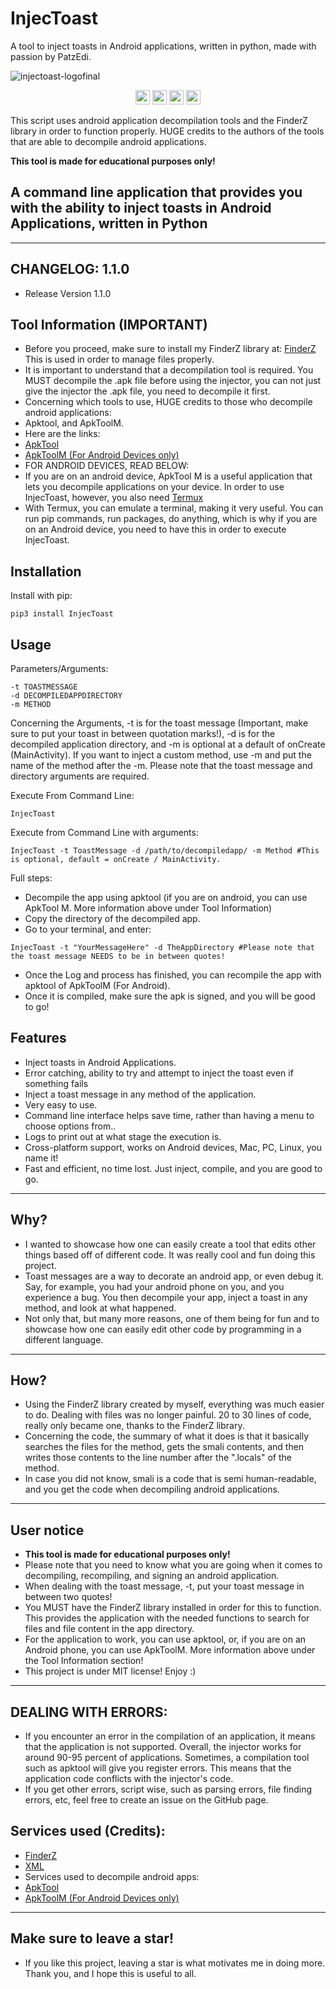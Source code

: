# InjecToast
A tool to inject toasts in Android applications, written in python, made with passion by PatzEdi.

![injectoast-logofinal](https://user-images.githubusercontent.com/116693779/219882646-4178fc5e-585f-4196-8076-093af1694a3b.png)

<p align="center">
	<img src="https://img.shields.io/badge/Creator-PatzEdi-brightgreen"
		height="23">
	<img src="https://img.shields.io/badge/Version-Latest-brightgreen"
		height="23">
	<img src="https://img.shields.io/badge/Name-InjecToast-brightgreen"
		height="23">
	<img src="https://img.shields.io/badge/License-MIT-brightgreen"
		height="23">
</p>

This script uses android application decompilation tools and the FinderZ library in order to function properly. 
HUGE credits to the authors of the tools that are able to decompile android applications.

**This tool is made for educational purposes only!**
## **A command line application that provides you with the ability to inject toasts in Android Applications, written in Python** 
____________________________________________________________________________
## **CHANGELOG: 1.1.0**
- Release Version 1.1.0

## **Tool Information (IMPORTANT)**
- Before you proceed, make sure to install my FinderZ library at: [FinderZ](https://pypi.org/project/FinderZ/) This is used in order to manage files properly.
- It is important to understand that a decompilation tool is required. You MUST decompile the .apk file before using the injector, you can not just give the injector the .apk file, you need to decompile it first.
- Concerning which tools to use, HUGE credits to those who decompile android applications:
- Apktool, and ApkToolM.
- Here are the links:
- [ApkTool](https://ibotpeaches.github.io/Apktool/)
- [ApkToolM (For Android Devices only)](https://maximoff.su/apktool/?lang=en)
- FOR ANDROID DEVICES, READ BELOW:
- If you are on an android device, ApkTool M is a useful application that lets you decompile applications on your device. In order to use InjecToast, however, you also need [Termux](https://termux.dev/en/)
- With Termux, you can emulate a terminal, making it very useful. You can run pip commands, run packages, do anything, which is why if you are on an Android device, you need to have this in order to execute InjecToast.

## **Installation**
Install with pip:
```
pip3 install InjecToast
```

## **Usage**
Parameters/Arguments: 
```
-t TOASTMESSAGE
-d DECOMPILEDAPPDIRECTORY
-m METHOD
```
Concerning the Arguments, -t is for the toast message (Important, make sure to put your toast in between quotation marks!), -d is for the decompiled application directory, and -m is optional at a default of onCreate (MainActivity). If you want to inject a custom method, use -m and put the name of the method after the -m. Please note that the toast message and directory arguments are required. 

Execute From Command Line:
```
InjecToast
```
Execute from Command Line with arguments:
```
InjecToast -t ToastMessage -d /path/to/decompiledapp/ -m Method #This is optional, default = onCreate / MainActivity.
```
Full steps:

- Decompile the app using apktool (if you are on android, you can use ApkTool M. More information above under Tool Information)
- Copy the directory of the decompiled app.
- Go to your terminal, and enter:

```
InjecToast -t "YourMessageHere" -d TheAppDirectory #Please note that the toast message NEEDS to be in between quotes!
```

- Once the Log and process has finished, you can recompile the app with apktool of ApkToolM (For Android).
- Once it is compiled, make sure the apk is signed, and you will be good to go!

## **Features**
- Inject toasts in Android Applications.
- Error catching, ability to try and attempt to inject the toast even if something fails
- Inject a toast message in any method of the application.
- Very easy to use.
- Command line interface helps save time, rather than having a menu to choose options from..
- Logs to print out at what stage the execution is.
- Cross-platform support, works on Android devices, Mac, PC, Linux, you name it!
- Fast and efficient, no time lost. Just inject, compile, and you are good to go.
____________________________________________________________________________
## **Why?**
- I wanted to showcase how one can easily create a tool that edits other things based off of different code. It was really cool and fun doing this project. 
- Toast messages are a way to decorate an android app, or even debug it. Say, for example, you had your android phone on you, and you experience a bug. You then decompile your app, inject a toast in any method, and look at what happened. 
- Not only that, but many more reasons, one of them being for fun and to showcase how one can easily edit other code by programming in a different language. 
____________________________________________________________________________
## **How?**
- Using the FinderZ library created by myself, everything was much easier to do. Dealing with files was no longer painful. 20 to 30 lines of code, really only became one, thanks to the FinderZ library.
- Concerning the code, the summary of what it does is that it basically searches the files for the method, gets the smali contents, and then writes those contents to the line number after the ".locals" of the method.
- In case you did not know, smali is a code that is semi human-readable, and you get the code when decompiling android applications.
____________________________________________________________________________
## **User notice**
- **This tool is made for educational purposes only!**
- Please note that you need to know what you are going when it comes to decompiling, recompiling, and signing an android application.
- When dealing with the toast message, -t, put your toast message in between two quotes!
- You MUST have the FinderZ library installed in order for this to function. This provides the application with the needed functions to search for files and file content in the app directory.
- For the application to work, you can use apktool, or, if you are on an Android phone, you can use ApkToolM. More information above under the Tool Information section!
- This project is under MIT license! Enjoy :)
____________________________________________________________________________
## **DEALING WITH ERRORS:**
- If you encounter an error in the compilation of an application, it means that the application is not supported. Overall, the injector works for around 90-95 percent of applications. Sometimes, a compilation tool such as apktool will give you register errors. This means that the application code conflicts with the injector's code. 
- If you get other errors, script wise, such as parsing errors, file finding errors, etc, feel free to create an issue on the GitHub page.
## **Services used (Credits):**
- [FinderZ](https://docs.python.org/3/library/os.html)
- [XML](https://docs.python.org/3/library/xml.dom.minidom.html)
- Services used to decompile android apps:
- [ApkTool](https://ibotpeaches.github.io/Apktool/)
- [ApkToolM (For Android Devices only)](https://maximoff.su/apktool/?lang=en)
____________________________________________________________________________
## **Make sure to leave a star!**
- If you like this project, leaving a star is what motivates me in doing more. Thank you, and I hope this is useful to all.
